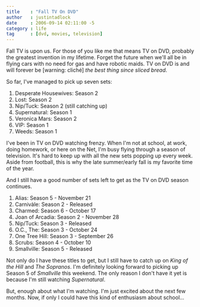 ```yaml
---
title    : "Fall TV On DVD"
author   : justintadlock
date     : 2006-09-14 02:11:00 -5
category : life
tag      : [dvd, movies, television]
---
```


Fall TV is upon us.  For those of you like me that means TV on DVD, probably the greatest invention in my lifetime.  Forget the future when we'll all be in flying cars with no need for gas and have robotic maids.  TV on DVD is and will forever be [warning: clich&eacute;] <em> the best thing since sliced bread</em>.

So far, I've managed to pick up seven sets:

<ol>
<li>Desperate Housewives: Season 2</li>
<li>Lost: Season 2</li>
<li>Nip/Tuck: Season 2 (still catching up)</li>
<li>Supernatural: Season 1</li>
<li>Veronica Mars: Season 2</li>
<li>VIP: Season 1</li>
<li>Weeds: Season 1</li>
</ol>

I've been in TV on DVD watching frenzy.  When I'm not at school, at work, doing homework, or here on the Net, I'm busy flying through a season of television.  It's hard to keep up with all the new sets popping up every week.  Aside from football, this is why the late summer/early fall is my favorite time of the year.

And I still have a good number of sets left to get as the TV on DVD season continues.

<ol>
<li>Alias: Season 5 - November 21</li>
<li>Carniv&agrave;le: Season 2 - Released</li>
<li>Charmed: Season 6 - October 17</li>
<li>Joan of Arcadia: Season 2 - November 28</li>
<li>Nip/Tuck: Season 3 - Released</li>
<li>O.C., The: Season 3 - October 24</li>
<li>One Tree Hill: Season 3 - September 26</li>
<li>Scrubs: Season 4 - October 10</li>
<li>Smallville: Season 5 - Released</li>
</ol>

Not only do I have these titles to get, but I still have to catch up on <em> King of the Hill</em> and <em> The Sopranos</em>.  I'm definitely looking forward to picking up Season 5 of <em> Smallville</em> this weekend.  The only reason I don't have it yet is because I'm still watching <em> Supernatural</em>.

But, enough about what I'm watching.  I'm just excited about the next few months.  Now, if only I could have this kind of enthusiasm about school...
